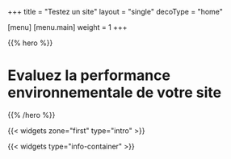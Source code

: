+++
title = "Testez un site"
layout = "single"
decoType = "home"

[menu]
	[menu.main]
		weight = 1
+++

{{% hero %}}

# Evaluez la performance environnementale de votre site

{{% /hero %}}

{{< widgets zone="first" type="intro" >}}

{{< widgets type="info-container" >}}
